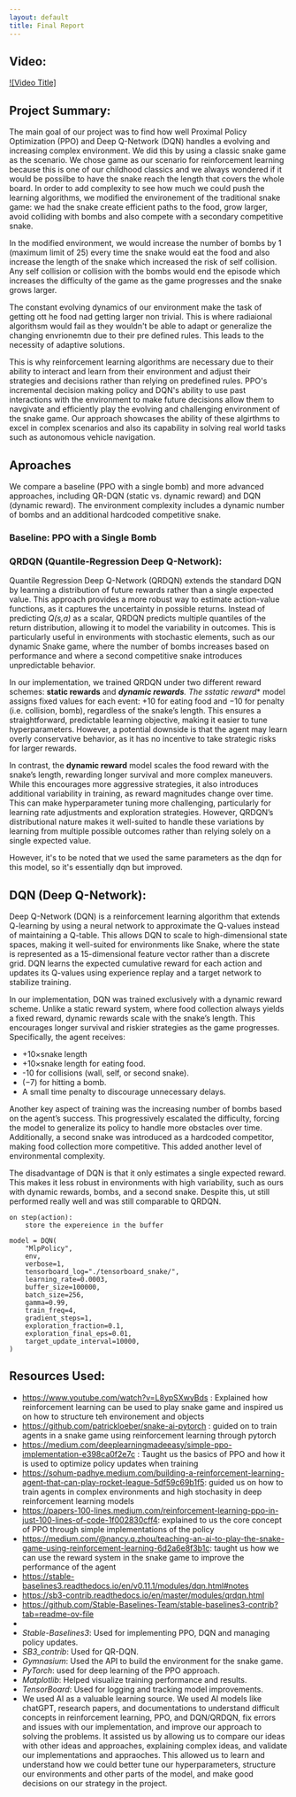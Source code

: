 ```yaml
---
layout: default
title: Final Report
---
```


## Video:
[![Video Title]]("")

## Project Summary:
The main goal of our project was to find how well Proximal Policy Optimization (PPO) and Deep Q-Network (DQN) handles a evolving and increasing complex environment. We did this by using a classic snake game as the scenario. We chose game as our scenario for reinforcement learning because this is one of our childhood classics and we always wondered if it would be possilbe to have the snake reach the length that covers the whole board. In order to add complexity to see how much we could push the learning algorithms, we modified the environement of the traditional snake game: we had the snake create efficient paths to the food, grow larger, avoid colliding with bombs and also compete with a secondary competitive snake. 

In the modified environment, we would increase the number of bombs by 1 (maximum limit of 25) every time the snake would eat the food and also increase the length of the snake which increased the risk of self collision. Any self collision or collision with the bombs would end the episode which increases the difficulty of the game as the game progresses and the snake grows larger. 

The constant evolving dynamics of our environment make the task of getting ott he food nad getting larger non trivial. This is where radiaional algorithsm would fail as they wouldn't be able to adapt or generalize the changing envrionemtn due to their pre defined rules. This leads to the necessity of adaptive solutions. 

This is why reinforcement learning algorithms are necessary due to their ability to interact and learn from their environment and adjust their strategies and decisions rather than relying on predefined rules. PPO's incremental decision making policy and DQN's ability to use past interactions with the environment to make future decisions allow them to navgivate and efficiently play the evolving and challenging environment of the snake game. Our approach showcases the ability of these algirthms to excel in complex scenarios and also its capability in solving real world tasks such as autonomous vehicle navigation. 

## Aproaches
We compare a baseline (PPO with a single bomb) and more advanced approaches, including QR-DQN (static vs. dynamic reward) and DQN (dynamic reward). The environment complexity includes a dynamic number of bombs and an additional hardcoded competitive snake.

### Baseline: PPO with a Single Bomb

### QRDQN (Quantile-Regression Deep Q-Network):
Quantile Regression Deep Q-Network (QRDQN) extends the standard DQN by learning a distribution of future rewards rather than a single expected value. This approach provides a more robust way to estimate action-value functions, as it captures the uncertainty in possible returns. Instead of predicting *Q(s,a)* as a scalar, QRDQN predicts multiple quantiles of the return distribution, allowing it to model the variability in outcomes. This is particularly useful in environments with stochastic elements, such as our dynamic Snake game, where the number of bombs increases based on performance and where a second competitive snake introduces unpredictable behavior.

In our implementation, we trained QRDQN under two different reward schemes: **static rewards** and ***dynamic rewards**. The s**static reward** model assigns fixed values for each event: +10 for eating food and −10 for penalty (i.e. collision, bomb), regardless of the snake’s length. This ensures a straightforward, predictable learning objective, making it easier to tune hyperparameters. However, a potential downside is that the agent may learn overly conservative behavior, as it has no incentive to take strategic risks for larger rewards. 

In contrast, the **dynamic reward** model scales the food reward with the snake’s length, rewarding longer survival and more complex maneuvers. While this encourages more aggressive strategies, it also introduces additional variability in training, as reward magnitudes change over time. This can make hyperparameter tuning more challenging, particularly for learning rate adjustments and exploration strategies. However, QRDQN’s distributional nature makes it well-suited to handle these variations by learning from multiple possible outcomes rather than relying solely on a single expected value.

However, it's to be noted that we used the same parameters as the dqn for this model, so it's essentially dqn but improved. 

## DQN (Deep Q-Network):
Deep Q-Network (DQN) is a reinforcement learning algorithm that extends Q-learning by using a neural network to approximate the Q-values instead of maintaining a Q-table. This allows DQN to scale to high-dimensional state spaces, making it well-suited for environments like Snake, where the state is represented as a 15-dimensional feature vector rather than a discrete grid. DQN learns the expected cumulative reward for each action and updates its Q-values using experience replay and a target network to stabilize training.

In our implementation, DQN was trained exclusively with a dynamic reward scheme. Unlike a static reward system, where food collection always yields a fixed reward, dynamic rewards scale with the snake’s length. This encourages longer survival and riskier strategies as the game progresses. Specifically, the agent receives:
- +10×snake length
- +10×snake length for eating food.
- -10 for collisions (wall, self, or second snake).
- (−7) for hitting a bomb.
- A small time penalty to discourage unnecessary delays.

Another key aspect of training was the increasing number of bombs based on the agent’s success. This progressively escalated the difficulty, forcing the model to generalize its policy to handle more obstacles over time. Additionally, a second snake was introduced as a hardcoded competitor, making food collection more competitive. This added another level of environmental complexity.

The disadvantage of DQN is that it only estimates a single expected reward. This makes it less robust in environments with high variability, such as ours with dynamic rewards, bombs, and a second snake. Despite this, ut still performed really well and was still comparable to QRDQN. 
```
on step(action):
    store the expereience in the buffer
    
model = DQN(
    "MlpPolicy",
    env,
    verbose=1,
    tensorboard_log="./tensorboard_snake/",
    learning_rate=0.0003,
    buffer_size=100000,
    batch_size=256,
    gamma=0.99,
    train_freq=4,
    gradient_steps=1,
    exploration_fraction=0.1,
    exploration_final_eps=0.01,
    target_update_interval=10000, 
)

```


## Resources Used:
- https://www.youtube.com/watch?v=L8ypSXwyBds : Explained how reinforcement learning can be used to play snake game and inspired us on how to structure teh environement and objects
- https://github.com/patrickloeber/snake-ai-pytorch : guided on to train agents in a snake game using reinforcement learning through pytorch
- https://medium.com/deeplearningmadeeasy/simple-ppo-implementation-e398ca0f2e7c : Taught us the basics of PPO and how it is used to optimize policy updates when training 
- https://sohum-padhye.medium.com/building-a-reinforcement-learning-agent-that-can-play-rocket-league-5df59c69b1f5: guided us on how to train agents in complex environments and high stochasity in deep reinforcement learning models
- https://papers-100-lines.medium.com/reinforcement-learning-ppo-in-just-100-lines-of-code-1f002830cff4: explained to us the core concept of PPO through simple implementations of the policy 
- https://medium.com/@nancy.q.zhou/teaching-an-ai-to-play-the-snake-game-using-reinforcement-learning-6d2a6e8f3b1c: taught us how we can use the reward system in the snake game to improve the performance of the agent 
- https://stable-baselines3.readthedocs.io/en/v0.11.1/modules/dqn.html#notes 
- https://sb3-contrib.readthedocs.io/en/master/modules/qrdqn.html
- https://github.com/Stable-Baselines-Team/stable-baselines3-contrib?tab=readme-ov-file
- 
- *Stable-Baselines3*: Used for implementing PPO, DQN and managing policy updates.
- *SB3_contrib*: Used for QR-DQN.
- *Gymnasium*: Used the API to build the environment for the snake game.
- *PyTorch*: used for deep learning of the PPO approach.
- *Matplotlib*: Helped visualize training performance and results.
- *TensorBoard*: Used for logging and tracking model improvements.
- We used AI as a valuable learning source. We used AI models like chatGPT, research papers, and documentations to understand difficult concepts in reinforcement learning, PPO, and DQN/QRDQN, fix errors and issues with our implementation, and improve our approach to solving the problems. It assisted us by allowing us to compare our ideas with other ideas and approaches, explaining complex ideas, and validate our implementations and appraoches. This allowed us to learn and understand how we could better tune our hyperparameters, structure our environments and other parts of the model, and make good decisions on our strategy in the project.  